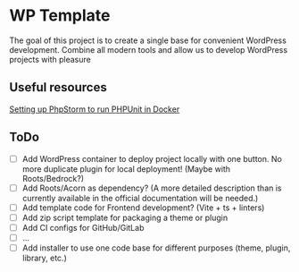 # WP Template

The goal of this project is to create a single base for convenient WordPress development. Combine all modern tools and allow us to develop WordPress projects with pleasure

## Useful resources

[Setting up PhpStorm to run PHPUnit in Docker](https://amandoabreu.com/wrote/setting-up-phpstorm-to-run-phpunit-tests-inside-an-already-running-docker-container/)

## ToDo

- [ ] Add WordPress container to deploy project locally with one button. No more duplicate plugin for local deployment! (Maybe with Roots/Bedrock?)
- [ ] Add Roots/Acorn as dependency? (A more detailed description than is currently available in the official documentation will be needed.)
- [ ] Add template code for Frontend development? (Vite + ts + linters) 
- [ ] Add zip script template for packaging a theme or plugin
- [ ] Add CI configs for GitHub/GitLab
- [ ] ...
- [ ] Add installer to use one code base for different purposes (theme, plugin, library, etc.)